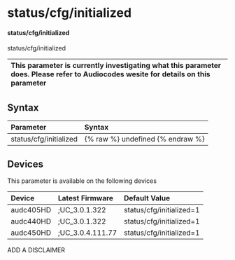 ﻿---
description: status/cfg/initialized
search: false
---

# status/cfg/initialized

#### status/cfg/initialized

status/cfg/initialized


| This parameter is currently investigating what this parameter does. Please refer to Audiocodes wesite for details on this parameter | 
| :--- |

## Syntax
| Parameter | Syntax |
| :--- | :--- |
|status/cfg/initialized | {% raw %} undefined {% endraw %}|

## Devices
This parameter is available on the following devices

| Device | Latest Firmware | Default Value |
|:---|:---|:---|
| audc405HD | ;UC_3.0.1.322 | status/cfg/initialized=1 
| audc440HD | ;UC_3.0.1.322 | status/cfg/initialized=1 
| audc450HD | ;UC_3.0.4.111.77 | status/cfg/initialized=1 

ADD A DISCLAIMER
